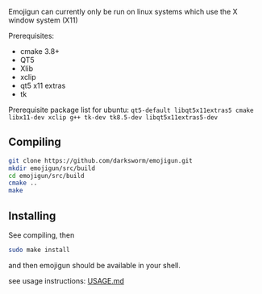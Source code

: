 Emojigun can currently only be run on linux systems which use the X window system (X11)

Prerequisites:
*  cmake 3.8+
*  QT5
*  Xlib
*  xclip
*  qt5 x11 extras
*  tk

Prerequisite package list for ubuntu: `qt5-default libqt5x11extras5 cmake libx11-dev xclip g++ tk-dev tk8.5-dev libqt5x11extras5-dev`

## Compiling
```bash
git clone https://github.com/darksworm/emojigun.git
mkdir emojigun/src/build
cd emojigun/src/build
cmake ..
make
```

## Installing
See compiling, then
```bash
sudo make install
```
and then emojigun should be available in your shell.

see usage instructions: [USAGE.md](USAGE.md)
